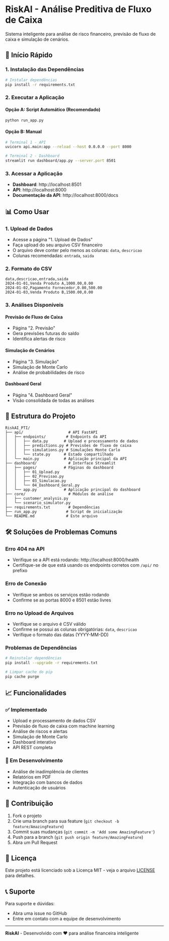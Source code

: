 # RiskAI - Análise Preditiva de Fluxo de Caixa

Sistema inteligente para análise de risco financeiro, previsão de fluxo de caixa e simulação de cenários.

## 🚀 Início Rápido

### 1. Instalação das Dependências

```bash
# Instalar dependências
pip install -r requirements.txt
```

### 2. Executar a Aplicação

#### Opção A: Script Automático (Recomendado)
```bash
python run_app.py
```

#### Opção B: Manual
```bash
# Terminal 1 - API
uvicorn api.main:app --reload --host 0.0.0.0 --port 8000

# Terminal 2 - Dashboard
streamlit run dashboard/app.py --server.port 8501
```

### 3. Acessar a Aplicação

- **Dashboard**: http://localhost:8501
- **API**: http://localhost:8000
- **Documentação da API**: http://localhost:8000/docs

## 📊 Como Usar

### 1. Upload de Dados
- Acesse a página "1. Upload de Dados"
- Faça upload do seu arquivo CSV financeiro
- O arquivo deve conter pelo menos as colunas: `data`, `descricao`
- Colunas recomendadas: `entrada`, `saida`

### 2. Formato do CSV

```csv
data,descricao,entrada,saida
2024-01-01,Venda Produto A,1000.00,0.00
2024-01-02,Pagamento Fornecedor,0.00,500.00
2024-01-03,Venda Produto B,1500.00,0.00
```

### 3. Análises Disponíveis

#### Previsão de Fluxo de Caixa
- Página "2. Previsão"
- Gera previsões futuras do saldo
- Identifica alertas de risco

#### Simulação de Cenários
- Página "3. Simulação"
- Simulação de Monte Carlo
- Análise de probabilidades de risco

#### Dashboard Geral
- Página "4. Dashboard Geral"
- Visão consolidada de todas as análises

## 🔧 Estrutura do Projeto

```
RiskAI_PTI/
├── api/                    # API FastAPI
│   ├── endpoints/         # Endpoints da API
│   │   ├── data.py       # Upload e processamento de dados
│   │   ├── predictions.py # Previsões de fluxo de caixa
│   │   ├── simulations.py # Simulações Monte Carlo
│   │   └── state.py      # Estado compartilhado
│   └── main.py           # Aplicação principal da API
├── dashboard/              # Interface Streamlit
│   ├── pages/            # Páginas do dashboard
│   │   ├── 01_Upload.py
│   │   ├── 02_Previsao.py
│   │   ├── 03_Simulacao.py
│   │   └── 04_Dashboard_Geral.py
│   └── app.py            # Aplicação principal do dashboard
├── core/                   # Módulos de análise
│   ├── customer_analysis.py
│   └── scenario_simulator.py
├── requirements.txt        # Dependências
├── run_app.py             # Script de inicialização
└── README.md              # Este arquivo
```

## 🛠️ Soluções de Problemas Comuns

### Erro 404 na API
- Verifique se a API está rodando: http://localhost:8000/health
- Certifique-se de que está usando os endpoints corretos com `/api/` no prefixo

### Erro de Conexão
- Verifique se ambos os serviços estão rodando
- Confirme se as portas 8000 e 8501 estão livres

### Erro no Upload de Arquivos
- Verifique se o arquivo é CSV válido
- Confirme se possui as colunas obrigatórias: `data`, `descricao`
- Verifique o formato das datas (YYYY-MM-DD)

### Problemas de Dependências
```bash
# Reinstalar dependências
pip install --upgrade -r requirements.txt

# Limpar cache do pip
pip cache purge
```

## 📈 Funcionalidades

### ✅ Implementado
- Upload e processamento de dados CSV
- Previsão de fluxo de caixa com machine learning
- Análise de riscos e alertas
- Simulação de Monte Carlo
- Dashboard interativo
- API REST completa

### 🔄 Em Desenvolvimento
- Análise de inadimplência de clientes
- Relatórios em PDF
- Integração com bancos de dados
- Autenticação de usuários

## 🤝 Contribuição

1. Fork o projeto
2. Crie uma branch para sua feature (`git checkout -b feature/AmazingFeature`)
3. Commit suas mudanças (`git commit -m 'Add some AmazingFeature'`)
4. Push para a branch (`git push origin feature/AmazingFeature`)
5. Abra um Pull Request

## 📄 Licença

Este projeto está licenciado sob a Licença MIT - veja o arquivo [LICENSE](LICENSE) para detalhes.

## 📞 Suporte

Para suporte e dúvidas:
- Abra uma issue no GitHub
- Entre em contato com a equipe de desenvolvimento

---

**RiskAI** - Desenvolvido com ❤️ para análise financeira inteligente